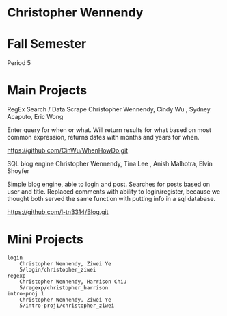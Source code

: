 Christopher Wennendy
===============================
Fall Semester
===========================
Period 5

Main Projects
===================
RegEx Search / Data Scrape
Christopher Wennendy, Cindy Wu , Sydney Acaputo, Eric Wong

Enter query for when or what. Will return results for what based on most common expression, returns dates with months and years for when.

https://github.com/CinWu/WhenHowDo.git

SQL blog engine
Christopher Wennendy, Tina Lee , Anish Malhotra, Elvin Shoyfer

Simple blog engine, able to login and post. Searches for posts based on user and title. Replaced comments with ability to login/register, because we thought both served the same function with putting info in a sql database.

https://github.com/l-tn3314/Blog.git

Mini Projects
==================

    login
        Christopher Wennendy, Ziwei Ye
        5/login/christopher_ziwei
    regexp
        Christopher Wennendy, Harrison Chiu
        5/regexp/christopher_harrison
    intro-proj 1
        Christopher Wennendy, Ziwei Ye
        5/intro-proj1/christopher_ziwei
